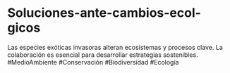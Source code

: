 # Soluciones-ante-cambios-ecol-gicos
Las especies exóticas invasoras alteran ecosistemas y procesos clave. La colaboración es esencial para desarrollar estrategias sostenibles. #MedioAmbiente #Conservación #Biodiversidad #Ecología
